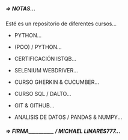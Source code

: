 ##### => NOTAS...

Esté es un repositorio de diferentes cursos...

- PYTHON...

- (POO) / PYTHON...

- CERTIFICACIÓN ISTQB...

- SELENIUM WEBDRIVER...

- CURSO GHERKIN & CUCUMBER...

- CURSO SQL / DALTO...

- GIT & GITHUB...

- ANALISIS DE DATOS / PANDAS & NUMPY...

##### => FIRMA__________ / MICHAEL LINARES777...

